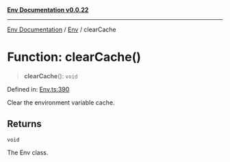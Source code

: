 [**Env Documentation v0.0.22**](../../README.md)

***

[Env Documentation](../../modules.md) / [Env](../README.md) / clearCache

# Function: clearCache()

> **clearCache**(): `void`

Defined in: [Env.ts:390](https://github.com/stonemjs/env/blob/f87a794c17b46b9f32ee1b61a8ff3fab1da12f18/src/Env.ts#L390)

Clear the environment variable cache.

## Returns

`void`

The Env class.

